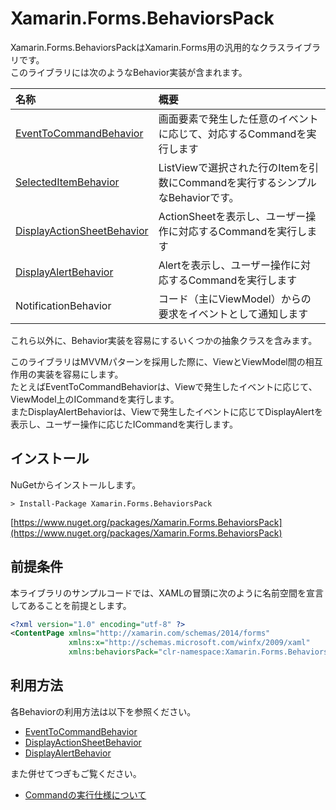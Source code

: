 # Xamarin.Forms.BehaviorsPack

Xamarin.Forms.BehaviorsPackはXamarin.Forms用の汎用的なクラスライブラリです。  
このライブラリには次のようなBehavior実装が含まれます。  

|名称|概要|
|:--|:--|
|[EventToCommandBehavior](docs/EventToCommandBehavior-ja.md)|画面要素で発生した任意のイベントに応じて、対応するCommandを実行します|
|[SelectedItemBehavior](docs/SelectedItemBehavior-ja.md)|ListViewで選択された行のItemを引数にCommandを実行するシンプルなBehaviorです。|
|[DisplayActionSheetBehavior](docs/DisplayActionSheetBehavior-ja.md)|ActionSheetを表示し、ユーザー操作に対応するCommandを実行します|
|[DisplayAlertBehavior](docs/DisplayAlertBehavior-ja.md)|Alertを表示し、ユーザー操作に対応するCommandを実行します|
|NotificationBehavior|コード（主にViewModel）からの要求をイベントとして通知します|

これら以外に、Behavior実装を容易にするいくつかの抽象クラスを含みます。  

このライブラリはMVVMパターンを採用した際に、ViewとViewModel間の相互作用の実装を容易にします。  
たとえばEventToCommandBehaviorは、Viewで発生したイベントに応じて、ViewModel上のICommandを実行します。  
またDisplayAlertBehaviorは、Viewで発生したイベントに応じてDisplayAlertを表示し、ユーザー操作に応じたICommandを実行します。    

## インストール  

NuGetからインストールします。  

```
> Install-Package Xamarin.Forms.BehaviorsPack
```

[https://www.nuget.org/packages/Xamarin.Forms.BehaviorsPack](https://www.nuget.org/packages/Xamarin.Forms.BehaviorsPack)

## 前提条件  

本ライブラリのサンプルコードでは、XAMLの冒頭に次のように名前空間を宣言してあることを前提とします。  

```xml
<?xml version="1.0" encoding="utf-8" ?>
<ContentPage xmlns="http://xamarin.com/schemas/2014/forms"
             xmlns:x="http://schemas.microsoft.com/winfx/2009/xaml"
             xmlns:behaviorsPack="clr-namespace:Xamarin.Forms.BehaviorsPack;assembly=Xamarin.Forms.BehaviorsPack"
```

## 利用方法  

各Behaviorの利用方法は以下を参照ください。  

* [EventToCommandBehavior](docs/EventToCommandBehavior-ja.md)  
* [DisplayActionSheetBehavior](docs/DisplayActionSheetBehavior-ja.md)  
* [DisplayAlertBehavior](docs/DisplayAlertBehavior-ja.md)

また併せてつぎもご覧ください。  

* [Commandの実行仕様について](docs/CommandExecutionSpecifation-ja.md)  
